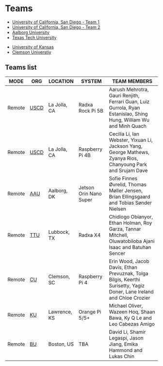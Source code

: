 # Teams


- [University of California, San Diego - Team 1](./teams/ucsd1.md)
- [University of California, San Diego - Team 2](./teams/ucsd2.md)
- [Aalborg University](./teams/aau.md)
- [Texas Tech University](./teams/texas.md)
<!--
- [Boston University](./teams/bu.md) 
-->
- [University of Kansas](./teams/ku.md)
- [Clemson Universtiy](./teams/clemson.md)


## Teams list

| MODE | ORG | LOCATION | SYSTEM | TEAM MEMBERS |
|----|----|----|----|----|
|Remote|[USCD](./teams/uscd1.md)|La Jolla, CA|Radxa Rock Pi 5B|Aarush Mehrotra,  Gauri Renjith, Ferrari Guan, Luiz Gurrola, Ryan Estanislao, Shing Hung, William Wu and Minh Quach |
|Remote|[USCD](./teams/uscd2.md)|La Jolla, CA|Raspberry Pi 4B|Cecilia Li, Ian Webster, Yixuan Li, Jackson Yang, George Mathews, Zyanya Rios, Chanyoung Park and Srujam Dave|
|Remote|[AAU](./teams/aau.md)|Aalborg, DK|Jetson Orin Nano Super|Sofie Finnes Øvrelid, Thomas Møller Jensen, Brian Ellingsgaard and Tobias Sønder Nielsen| 
|Remote|[TTU](./teams/texas.md)|Lubbock, TX|Radxa X4|Chidiogo Obianyor, Ethan Holman, Roy Garza, Tannar Mitchell, Oluwatobiloba Ajani Isaac and Batuhan Sencer|
|Remote|[CU](./teams/cu.md)|Clemson, SC|Raspberry Pi 4|Erin Wood, Jacob Davis, Ethan Prevuznak, Tolga Bilgis, Keerthi Surisetty, Yagiz Doner, Lane Ireland and Chloe Crozier|
|Remote|[KU](./teams/ku.md)|Lawrence, KS|Orange Pi 5/5+|Michael Oliver, Wazeen Hoq, Shaan Bawa, Ky Q Le and Leo Cabezas Amigo|
|Remote|[BU](./teams/bu.md)|Boston, US|TBA|David Li, Shamir Legaspi, Jason Jiang, Emika Hammond and Lukas Chin|
